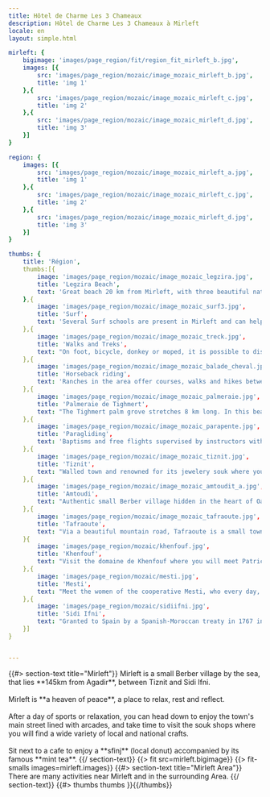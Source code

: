 ```yaml
---
title: Hôtel de Charme Les 3 Chameaux
description: Hôtel de Charme Les 3 Chameaux à Mirleft
locale: en
layout: simple.html

mirleft: {
    bigimage: 'images/page_region/fit/region_fit_mirleft_b.jpg',
    images: [{
        src: 'images/page_region/mozaic/image_mozaic_mirleft_b.jpg',
        title: 'img 1'
    },{
        src: 'images/page_region/mozaic/image_mozaic_mirleft_c.jpg',
        title: 'img 2'
    },{
        src: 'images/page_region/mozaic/image_mozaic_mirleft_d.jpg',
        title: 'img 3'
    }]
}

region: {
    images: [{
        src: 'images/page_region/mozaic/image_mozaic_mirleft_a.jpg',
        title: 'img 1'
    },{
        src: 'images/page_region/mozaic/image_mozaic_mirleft_c.jpg',
        title: 'img 2'
    },{
        src: 'images/page_region/mozaic/image_mozaic_mirleft_d.jpg',
        title: 'img 3'
    }]
}

thumbs: {
    title: 'Région',
    thumbs:[{
        image: 'images/page_region/mozaic/image_mozaic_legzira.jpg',
        title: 'Legzira Beach',
        text: 'Great beach 20 km from Mirleft, with three beautiful natural arches carved into the cliffs under which it is possible to walk at low tide.'
    },{
        image: 'images/page_region/mozaic/image_mozaic_surf3.jpg',
        title: 'Surf',
        text: 'Several Surf schools are present in Mirleft and can help you discover the beautiful nearby beaches and the best surf or bodyboard spots.'
    },{
        image: 'images/page_region/mozaic/image_mozaic_treck.jpg',
        title: 'Walks and Treks',
        text: "On foot, bicycle, donkey or moped, it is possible to discover the hinterland at your own pace and to meet the locals."
    },{
        image: 'images/page_region/mozaic/image_mozaic_balade_cheval.jpg',
        title: 'Horseback riding',
        text: 'Ranches in the area offer courses, walks and hikes between sea, mountains and desert.'
    },{
        image: 'images/page_region/mozaic/image_mozaic_palmeraie.jpg',
        title: 'Palmeraie de Tighmert',
        text: "The Tighmert palm grove stretches 8 km long. In this beautiful Oasis Abdou will welcome you in its Museum of Nomadic Berber and memory and you will discover objects of nomadic life and the wonders of his region, authentic and preserved."
    },{
        image: 'images/page_region/mozaic/image_mozaic_parapente.jpg',
        title: 'Paragliding',
        text: 'Baptisms and free flights supervised by instructors with a view to the single take-off facing the sea.'
    },{
        image: 'images/page_region/mozaic/image_mozaic_tiznit.jpg',
        title: 'Tiznit',
        text: "Walled town and renowned for its jewelery souk where you will discover the extent of the local know-how for the work of the Silver."
    },{
        image: 'images/page_region/mozaic/image_mozaic_amtoudit_a.jpg',
        title: 'Amtoudi',
        text: "Authentic small Berber village hidden in the heart of Oasis. You will discover several Agadirs and a panorama breathtaking. Strolling in the savage oasis and even swim in the waters of the canyons."
    },{
        image: 'images/page_region/mozaic/image_mozaic_tafraoute.jpg',
        title: 'Tafraoute',
        text: "Via a beautiful mountain road, Tafraoute is a small town built on red and ocher rocks. The road to Tafraoute is beautiful: some passes, up to 1100m above sea level, permetront you to admire a magnificent view of the surrounding mountains."
    }{
        image: 'images/page_region/mozaic/khenfouf.jpg',
        title: 'Khenfouf',
        text: "Visit the domaine de Khenfouf where you will meet Patricia cultivating delicious fruits and vegetables with biological farming."
    },{
        image: 'images/page_region/mozaic/mesti.jpg',
        title: 'Mesti',
        text: "Meet the women of the cooperative Mesti, who every day, tirelessly, clap with stones on the fruit of the argan, to extract its precious Argan oil with multiple known benefits."
    },{
        image: 'images/page_region/mozaic/sidiifni.jpg',
        title: 'Sidi Ifni',
        text: "Granted to Spain by a Spanish-Moroccan treaty in 1767 in order to create sardine fisheries and independent in 1969, the city of Sidi Ifni still bears traces of its past Spanish."
    }]
}


---
```



<a name="mirleft" class="anchor-offset"/>
{{#> section-text title="Mirleft"}}
Mirleft is a small Berber village by the sea, that lies **145km from Agadir**, between Tiznit and Sidi Ifni.
<br><br>
Mirleft is **a heaven of peace**, a place to relax, rest and reflect.
<br><br>
After a day of sports or relaxation, you can head down to enjoy the town's main street lined with arcades, and take time to visit the souk shops where you will find a wide variety of local and national crafts. 
<br><br>
Sit next to a cafe to enjoy a **sfinj** (local donut) accompanied by its famous **mint tea**.
{{/ section-text}}
{{> fit src=mirleft.bigimage}}
{{> fit-smalls images=mirleft.images}}


<a name="region" class="anchor-offset"/>
{{#> section-text title="Mirleft Area"}}
There are many activities near Mirleft and in the surrounding Area.
{{/ section-text}}
{{#> thumbs thumbs }}{{/thumbs}}
